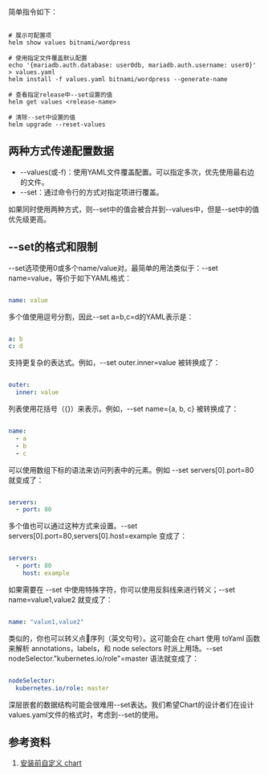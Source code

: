 简单指令如下：

~~~ shell

# 展示可配置项
helm show values bitnami/wordpress

# 使用指定文件覆盖默认配置
echo '{mariadb.auth.database: user0db, mariadb.auth.username: user0}' > values.yaml
helm install -f values.yaml bitnami/wordpress --generate-name

# 查看指定release中--set设置的值
helm get values <release-name>

# 清除--set中设置的值
helm upgrade --reset-values

~~~

## 两种方式传递配置数据

- --values(或-f)：使用YAML文件覆盖配置。可以指定多次，优先使用最右边的文件。
- --set：通过命令行的方式对指定项进行覆盖。

如果同时使用两种方式，则--set中的值会被合并到--values中，但是--set中的值优先级更高。

## --set的格式和限制

--set选项使用0或多个name/value对。最简单的用法类似于：--set name=value，等价于如下YAML格式：

~~~ yaml

name: value

~~~

多个值使用逗号分割，因此--set a=b,c=d的YAML表示是：

~~~ yaml

a: b
c: d

~~~

支持更复杂的表达式。例如，--set outer.inner=value 被转换成了：

~~~ yaml

outer:
  inner: value

~~~

列表使用花括号（{}）来表示。例如，--set name={a, b, c} 被转换成了：

~~~ yaml

name:
  - a
  - b
  - c

~~~

可以使用数组下标的语法来访问列表中的元素。例如 --set servers[0].port=80 就变成了：

~~~ yaml

servers:
  - port: 80

~~~

多个值也可以通过这种方式来设置。--set servers[0].port=80,servers[0].host=example 变成了：

~~~ yaml

servers:
  - port: 80
    host: example

~~~

如果需要在 --set 中使用特殊字符，你可以使用反斜线来进行转义；--set name=value1\,value2 就变成了：

~~~ yaml

name: "value1,value2"

~~~

类似的，你也可以转义点序列（英文句号）。这可能会在 chart 使用 toYaml 函数来解析 annotations，labels，和 node selectors 时派上用场。--set nodeSelector."kubernetes\.io/role"=master 语法就变成了：

~~~ yaml

nodeSelector:
  kubernetes.io/role: master

~~~

深层嵌套的数据结构可能会很难用--set表达。我们希望Chart的设计者们在设计values.yaml文件的格式时，考虑到--set的使用。

## 参考资料

1. [安装前自定义 chart](https://helm.sh/zh/docs/intro/using_helm/)
